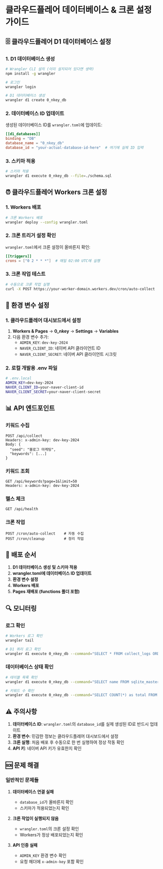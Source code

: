 # 클라우드플레어 데이터베이스 & 크론 설정 가이드

## 🗄️ 클라우드플레어 D1 데이터베이스 설정

### 1. D1 데이터베이스 생성

```bash
# Wrangler CLI 설치 (이미 설치되어 있다면 생략)
npm install -g wrangler

# 로그인
wrangler login

# D1 데이터베이스 생성
wrangler d1 create 0_nkey_db
```

### 2. 데이터베이스 ID 업데이트

생성된 데이터베이스 ID를 `wrangler.toml`에 업데이트:

```toml
[[d1_databases]]
binding = "DB"
database_name = "0_nkey_db"
database_id = "your-actual-database-id-here"  # 여기에 실제 ID 입력
```

### 3. 스키마 적용

```bash
# 스키마 적용
wrangler d1 execute 0_nkey_db --file=./schema.sql
```

## ⏰ 클라우드플레어 Workers 크론 설정

### 1. Workers 배포

```bash
# 크론 Workers 배포
wrangler deploy --config wrangler.toml
```

### 2. 크론 트리거 설정 확인

`wrangler.toml`에서 크론 설정이 올바른지 확인:

```toml
[[triggers]]
crons = ["0 2 * * *"]  # 매일 02:00 UTC에 실행
```

### 3. 크론 작업 테스트

```bash
# 수동으로 크론 작업 실행
curl -X POST https://your-worker-domain.workers.dev/cron/auto-collect
```

## 🔧 환경 변수 설정

### 1. 클라우드플레어 대시보드에서 설정

1. **Workers & Pages** → **0_nkey** → **Settings** → **Variables**
2. 다음 환경 변수 추가:
   - `ADMIN_KEY`: `dev-key-2024`
   - `NAVER_CLIENT_ID`: 네이버 API 클라이언트 ID
   - `NAVER_CLIENT_SECRET`: 네이버 API 클라이언트 시크릿

### 2. 로컬 개발용 .env 파일

```bash
# .env.local
ADMIN_KEY=dev-key-2024
NAVER_CLIENT_ID=your-naver-client-id
NAVER_CLIENT_SECRET=your-naver-client-secret
```

## 📊 API 엔드포인트

### 키워드 수집
```
POST /api/collect
Headers: x-admin-key: dev-key-2024
Body: {
  "seed": "블로그 마케팅",
  "keywords": [...]
}
```

### 키워드 조회
```
GET /api/keywords?page=1&limit=50
Headers: x-admin-key: dev-key-2024
```

### 헬스 체크
```
GET /api/health
```

### 크론 작업
```
POST /cron/auto-collect    # 자동 수집
POST /cron/cleanup         # 정리 작업
```

## 🚀 배포 순서

1. **D1 데이터베이스 생성 및 스키마 적용**
2. **wrangler.toml에 데이터베이스 ID 업데이트**
3. **환경 변수 설정**
4. **Workers 배포**
5. **Pages 재배포 (functions 폴더 포함)**

## 🔍 모니터링

### 로그 확인
```bash
# Workers 로그 확인
wrangler tail

# D1 쿼리 로그 확인
wrangler d1 execute 0_nkey_db --command="SELECT * FROM collect_logs ORDER BY created_at DESC LIMIT 10"
```

### 데이터베이스 상태 확인
```bash
# 테이블 목록 확인
wrangler d1 execute 0_nkey_db --command="SELECT name FROM sqlite_master WHERE type='table'"

# 키워드 수 확인
wrangler d1 execute 0_nkey_db --command="SELECT COUNT(*) as total FROM keywords"
```

## ⚠️ 주의사항

1. **데이터베이스 ID**: `wrangler.toml`의 `database_id`를 실제 생성된 ID로 반드시 업데이트
2. **환경 변수**: 민감한 정보는 클라우드플레어 대시보드에서 설정
3. **크론 실행**: 처음 배포 후 수동으로 한 번 실행하여 정상 작동 확인
4. **API 키**: 네이버 API 키가 유효한지 확인

## 🆘 문제 해결

### 일반적인 문제들

1. **데이터베이스 연결 실패**
   - `database_id`가 올바른지 확인
   - 스키마가 적용되었는지 확인

2. **크론 작업이 실행되지 않음**
   - `wrangler.toml`의 크론 설정 확인
   - Workers가 정상 배포되었는지 확인

3. **API 인증 실패**
   - `ADMIN_KEY` 환경 변수 확인
   - 요청 헤더에 `x-admin-key` 포함 확인